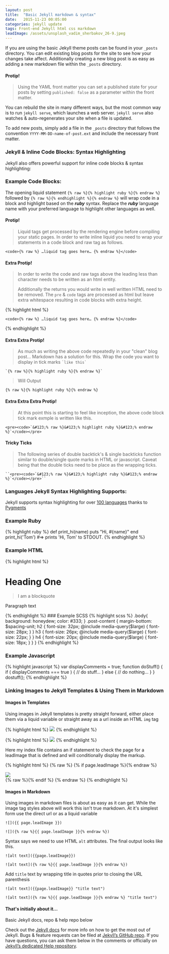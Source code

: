 ```yaml
---
layout: post
title:  "Basic Jekyll markdown & syntax"
date:   2015-11-23 00:05:00
categories: jekyll update
tags: Front-end Jekyll html css markdown
leadImage: /assets/unsplash_vadim_sherbakov_26-9.jpeg
---
```

If you are using the basic Jekyll theme posts can be found in your `_posts` directory. You can edit existing blog posts for the site to see how your changes take affect. Additionally creating a new blog post is as easy as adding a new markdown file within the `_posts` directory.

#### Protip!
> Using the YAML front matter you can set a published state for your posts by setting `published: false` as a parameter within the front matter.

 You can rebuild the site in many different ways, but the most common way is to run `jekyll serve`, which launches a web server. `jekyll serve` also watches & auto-regenerates your site when a file is updated.

To add new posts, simply add a file in the `_posts` directory that follows the convention `YYYY-MM-DD-name-of-post.ext` and include the necessary front matter.

### Jekyll & Inline Code Blocks: Syntax Highlighting

Jekyll also offers powerful support for inline code blocks & syntax highlighting:

### Example Code Blocks:
The opening liquid statement `{% raw %}{% highlight ruby %}{% endraw %}` followed by <code>{% raw %}{% endhighlight %}{% endraw %}</code> will wrap code in a block and highlight based on the ***ruby*** syntax. Replace the ***ruby*** language name with your preferred language to highlight other languages as well.

#### Protip!
> Liquid tags get processed by the rendering engine before compiling your static pages. In order to write inline liquid you need to wrap your statements in a code block and raw tag as follows.

<pre><code>&lt;code>&#123;% raw %} …liquid tag goes here… &#123;% endraw %}&lt;/code></code></pre>

#### Extra Protip!
> In order to write the code and raw tags above the leading less than character needs to be written as an html entity.
>
>Additionally the returns you would write in well written HTML need to be removed. The `pre` & `code` tags are processed as html but leave extra whitespace resulting in code blocks with extra height.

{% highlight html %}
<pre><code>&lt;code>&#123;% raw %} …liquid tag goes here… &#123;% endraw %}&lt;/code></code></pre>
{% endhighlight %}

#### Extra Extra Protip!
> As much as writing the above code repeatedly in your "clean" blog post... Markdown has a solution for this. Wrap the code you want to display in tick marks ``` `like this` ```

<pre><code>`&#123;% raw %}&#123;% highlight ruby %}&#123;% endraw %}`</code></pre>

> Will Output

`{% raw %}{% highlight ruby %}{% endraw %}`

#### Extra Extra Extra Protip!
> At this point this is starting to feel like inception, the above code block tick mark exmple is written like this.

``<pre><code>`&#123;% raw %}&#123;% highlight ruby %}&#123;% endraw %}`</code></pre>``

#### Tricky Ticks
> The following series of double backtick's & single backticks function similar to double/single quote marks in HTML or javascript. Caveat being that the double ticks need to be place as the wrapping ticks.

    ``<pre><code>`&#123;% raw %}&#123;% highlight ruby %}&#123;% endraw %}`</code></pre>``

### Languages Jekyll Syntax Highlighting Supports:
Jekyll supports syntax highlighting for over [100 languages][languages] thanks to [Pygments][pygments]

### Example Ruby
{% highlight ruby %}
def print_hi(name)
  puts "Hi, #{name}"
end
print_hi('Tom')
#=> prints 'Hi, Tom' to STDOUT.
{% endhighlight %}

### Example HTML
{% highlight html %}
<div class="post">
  <h1>Heading One</h1>
  <blockquote>I am a blockquote</blockquote>
  <p>Paragraph text</p>
</div>
{% endhighlight %}
### Example SCSS
{% highlight scss %}
  .body{
    background: honeydew;
    color: #333;
  }
  .post-content {
    margin-bottom: $spacing-unit;
  h2 {
    font-size: 32px;
    @include media-query($large) {
        font-size: 28px;
    }
  }
  h3 {
    font-size: 26px;
    @include media-query($large) {
        font-size: 22px;
    }
  }
  h4 {
    font-size: 20px;
    @include media-query($large) {
        font-size: 18px;
    }
  }
}
{% endhighlight %}

### Example Javascript
{% highlight javascript %}
var displayComments = true;
function doStuff() {
  if ( displayComments === true ) {
    // do stuff…
  } else {
    // do nothing…
  }
}
dostuff();
{% endhighlight %}

### Linking Images to Jekyll Templates & Using Them in Markdown

#### Images in Templates

Using images in Jekyll templates is pretty straight forward, either place them via a liquid variable or straight away as a url inside an HTML `img` tag

{% highlight html %}
<img src="{{ page.leadImage }}" />
{% endhighlight %}

{% highlight html %}
<img src="{% raw %}{{ page.leadImage }}{% endraw %}" />
{% endhighlight %}

Here my index file contains an if statement to check the page for a leadImage that is defined and will conditionally display the markup.

{% highlight html %}
{% raw %}
{% if page.leadImage %}{% endraw %}
  <div class="leadImage">
    <img src="{{ page.leadImage }}" />
  </div>
{% raw %}{% endif %}
{% endraw %}
{% endhighlight %}

#### Images in Markdown

Using images in markdown files is about as easy as it can get. While the image tag styles above will work this isn't true markdown. At it's simplest form use the direct url or as a liquid variable

`![]({{ page.leadImage }})`

`![]({% raw %}{{ page.leadImage }}{% endraw %})`

Syntax says we need to use HTML `alt` attributes. The final output looks like this.

`![alt text]({{page.leadImage}})`

`![alt text]({% raw %}{{ page.leadImage }}{% endraw %})`

Add `title` text by wrapping title in quotes prior to closing the URL parenthesis

`![alt text]({{page.leadImage}} "title text")`

`![alt text]({% raw %}{{ page.leadImage }}{% endraw %} "title text")`

#### That's initially about it…

Basic Jekyll docs, repo & help repo below

Check out the [Jekyll docs][jekyll] for more info on how to get the most out of Jekyll. Bugs & feature requests can be filed at [Jekyll’s GitHub repo][jekyll-gh]. If you have questions, you can ask them below in the comments or officially on [Jekyll’s dedicated Help repository][jekyll-help].

[languages]:   http://pygments.org/languages/
[pygments]:    http://pygments.org/
[jekyll]:      http://jekyllrb.com
[jekyll-gh]:   https://github.com/jekyll/jekyll
[jekyll-help]: https://github.com/jekyll/jekyll-help
